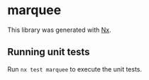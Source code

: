 # marquee

This library was generated with [Nx](https://nx.dev).

## Running unit tests

Run `nx test marquee` to execute the unit tests.
